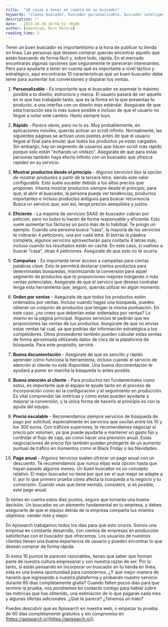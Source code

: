 ```yaml
---
title:  "10 cosas a tener en cuenta en un buscador"
keywords: "claves buscador, buscador personalizable, buscador inteligente, reglas de negocio"
description: ""
date:   2023-10-10 16:04:52 +0100
author: [mmoreram, Marc Morera]
reading_time: 3
---
```

Tener un buen buscador es importantísimo a la hora de publicar tu tienda en línea. Las personas que deseen comprar
querrán encontrar aquello que están buscando de forma fácil y, sobre todo, rápida. En el mercado encontrarás algunas
opciones que seguramente te parecerán interesantes. Pero para ayudarte a tener en cuenta qué es importante a nivel
táctico y estratégico, aquí encontrarás 10 características que un buen buscador debe tener para aumentar tus
conversiones y disparar tus ventas.

1. **Personalizable** - Es importante que el buscador se asemeje lo máximo posible a tu diseño, estructura y marca. El usuario
pasará de ver aquello en lo que has trabajado tanto, que es la forma en la que presentas tu producto, a una interfaz
con un diseño más estándar. Asegúrate de que esta transición sea lo más suave posible e incluso de que el usuario no
llegue a notar este cambio. Hazlo siempre tuyo.

1. **Rápido** - Parece obvio, pero no lo es. Muy probablemente, en aplicaciones móviles, querrás activar un scroll infinito.
Normalmente, las siguientes páginas se activan unos píxeles antes de que el usuario llegue al final para emular que
todos los productos ya están cargados. Sin embargo, hay un segmento de usuarios que hacen scroll más rápido porque solo
están "echando un vistazo". Asegúrate de que para estas personas también haya efecto infinito con un buscador que
ofrezca rapidez en su servicio.

1. **Mostrar productos desde el principio** - Algunos servicios dan la opción de mostrar productos a partir de la tercera
letra, siendo este valor configurable. Esto suele suceder debido a los altos precios que proponen. Intenta mostrar
productos siempre desde el principio, para que, al abrir el buscador, la persona pueda ver tendencias, productos
importantes e incluso productos antiguos para buscar recurrencia. Busca un servicio que, aun así, tenga precios
asequibles y justos.

1. **Eficiente** - La mayoría de servicios SAAS de buscador cobran por petición, pero no todos lo hacen de forma responsable
y eficiente. Esto suele aumentar tus facturas un poco más de lo habitual. Te pongo un ejemplo. Cuando una persona
busca "casa", la mayoría de los servicios te cobrarán 4 peticiones, una por cada letra. Si borras la palabra completa,
algunos servicios aprovecharán para contarte 4 letras más, incluso cuando los resultados están en caché. En este caso,
si vuelves a buscar "casa", otras 4 peticiones. Asegúrate de que esto no te ocurra.

1. **Campañas** - Es importante tener acceso a campañas para ciertas palabras clave. Esto te permitirá destacar ciertos
productos para determinadas búsquedas, maximizando la conversión para aquel segmento de productos que te proporcionen
mejores márgenes o más ventas potenciales. Asegúrate de que el servicio que deseas contratar tenga esta herramienta
que, seguro, querrás utilizar en algún momento.

1. **Orden por ventas** - Asegúrate de que todos los productos estén ordenados por ventas. Incluso cuando hagas una búsqueda,
puedes obtener un conjunto de productos que tengan la misma puntuación. En este caso, ¿no crees que deberían estar
ordenados por ventas? Lo mismo en la página principal. Algunos servicios te pedirán que les proporciones las ventas de
tus productos. Asegúrate de que no envías estas ventas tal cual, ya que podrías dar información estratégica a tus
competidores. Otros proveedores también pueden calcular estas ventas de forma aproximada utilizando datos de clics de
la plataforma de búsqueda. Para este propósito, servirá.

1. **Buena documentación** - Asegúrate de que es sencillo y rápido aprender cómo funciona la herramienta, incluso cuando el
servicio de atención al cliente no esté disponible. Una buena documentación te ayudará a poner en marcha la búsqueda lo
antes posible.

1. **Buena atención al cliente** - Para productos tan fundamentales como estos, es importante que el equipo te ayude tanto en
el proceso de incorporación como en la configuración y el seguimiento en producción. Es vital comprender las métricas y
cómo estas pueden ayudarte a mejorar la conversión, y la única forma de hacerlo al principio es con la ayuda del equipo.

1. **Precio escalable** - Recomendamos siempre servicios de búsqueda de pago por solicitud, especialmente en servicios que
oscilan entre los 10 y los 300 euros. Con tráficos superiores, te recomendamos negociar el precio por volumen, ya que
puede ayudarte a mantener un gasto fijo y controlar el flujo de caja, así como hacer una previsión anual. Estas
negociaciones de precio fijo también pueden protegerte de un aumento puntual de tráfico en momentos como el Black
Friday o las Navidades.

1. **Pago anual** - Algunos servicios suelen ofrecer un pago anual con un descuento. Te recomendamos que nunca elijas esta
opción hasta que hayan pasado algunos meses. Un buen buscador es un concepto relativo. El mejor buscador no tiene por
qué ser el que mejor se adapte a ti, por lo que primero prueba cómo afecta la búsqueda a tu negocio y tu conversión.
Cuando veas que tiene sentido, considera, si es posible, este pago anual.

Si tienes en cuenta estos diez puntos, seguro que tomarás una buena decisión. Un buscador es un elemento fundamental en
tu empresa, y debes asegurarte de que el equipo detrás de la empresa comparta tus mismos objetivos: vender más y mejor.

En Apisearch trabajamos todos los días para que esto ocurra. Somos una empresa en constante desarrollo, con cientos de
empresas en producción satisfechas con el buscador que ofrecemos. Los usuarios de nuestros clientes tienen una buena
experiencia de usuario y pueden encontrar lo que desean comprar de forma rápida.

Si estos 10 puntos te parecen razonables, tienes que saber que forman parte de nuestra cultura empresarial y son
nuestra razón de ser. Por lo tanto, si estás pensando en incorporar un buscador en tu tienda en línea, esta es una
buena oportunidad para conocernos. ¿Y qué mejor manera de hacerlo que ingresando a nuestra plataforma y probando
nuestro servicio durante 60 dias completamente gratis? Cuando falten pocos dias para que termine la prueba, nos
pondremos en contacto contigo para hablar sobre las métricas que has obtenido, una estimación de lo que pagarás cada
mes y algunas ofertas adicionales. ¿Qué te parece? ¿Tenemos un trato?

Puedes descubrir qué es Apisearch en nuestra web, o empezar tu prueba de 60 días completamente gratuitos y sin
compromiso en [https://apisearch.io](https://apisearch.io]).
